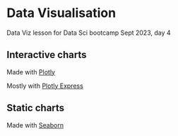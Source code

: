 # Data Visualisation

Data Viz lesson for Data Sci bootcamp Sept 2023, day 4

## Interactive charts

Made with [Plotly](https://plotly.com/python/)

Mostly with [Plotly Express](https://plotly.com/python-api-reference/plotly.express.html)

## Static charts

Made with [Seaborn](https://seaborn.pydata.org/)
